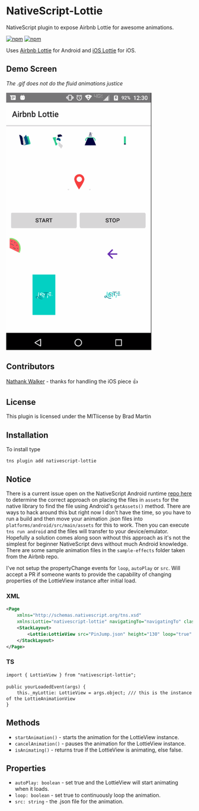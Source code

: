 # NativeScript-Lottie
NativeScript plugin to expose Airbnb Lottie for awesome animations.

[![npm](https://img.shields.io/npm/v/nativescript-lottie.svg)](https://www.npmjs.com/package/nativescript-lottie)
[![npm](https://img.shields.io/npm/dt/nativescript-lottie.svg?label=npm%20downloads)](https://www.npmjs.com/package/nativescript-lottie)


Uses [Airbnb Lottie](https://github.com/airbnb/lottie-android) for Android and [iOS Lottie](https://github.com/airbnb/lottie-ios) for iOS.

## Demo Screen
_The .gif does not do the fluid animations justice_

![LottieView](screens/lottieDemo.gif)

## Contributors
[Nathank Walker](https://github.com/NathanWalker) - thanks for handling the iOS piece :thumbsup:

## License
This plugin is licensed under the MITlicense by Brad Martin

## Installation
To install type

```
tns plugin add nativescript-lottie
```

## Notice

There is a current issue open on the NativeScript Android runtime [repo here](https://github.com/NativeScript/android-runtime/issues/700) 
to  determine the correct approach on placing the files in `assets` for the native library to find the file using Android's `getAssets()` method.
There are ways to hack around this but right now I don't have the time, so you have to run a build and then move your animation .json files into `platforms/android/src/main/assets`
for this to work. Then you can execute `tns run android` and the files will transfer to your device/emulator. Hopefully a solution comes along soon without
this approach as it's not the simplest for beginner NativeScript devs without much Android knowledge. There are some sample animation files in the `sample-effects` folder taken from the Airbnb repo.

I've not setup the propertyChange events for `loop`, `autoPlay` or `src`. Will accept a PR if someone wants to provide the capability of changing properties of the LottieView instance after initial load.

### XML
```xml
<Page 
    xmlns="http://schemas.nativescript.org/tns.xsd" 
    xmlns:Lottie="nativescript-lottie" navigatingTo="navigatingTo" class="page">
    <StackLayout>
        <Lottie:LottieView src="PinJump.json" height="130" loop="true" autoPlay="true" loaded="yourLoadedEvent" />
    </StackLayout>
</Page>
```

### TS
```TS
import { LottieView } from "nativescript-lottie";

public yourLoadedEvent(args) {
    this._myLottie: LottieView = args.object; /// this is the instance of the LottieAnimationView
}
```


## Methods

- `startAnimation()` - starts the animation for the LottieView instance.
- `cancelAnimation()` - pauses the animation for the LottieView instance.
- `isAnimating()` - returns true if the LottieView is animating, else false.

## Properties

- `autoPlay: boolean` - set true and the LottieView will start animating when it loads.
- `loop: boolean` - set true to continuously loop the animation.
- `src: string` - the .json file for the animation.

